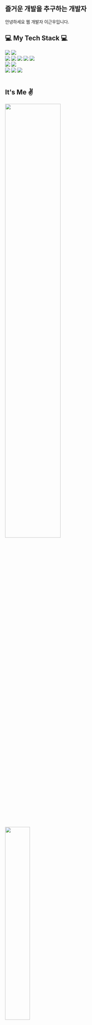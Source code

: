 ## 즐거운 개발을 추구하는 개발자
안녕하세요 웹 개발자 이근우입니다.

## 💻 My Tech Stack 💻
<div align=left>
  <img src="https://img.shields.io/badge/javascript-F7DF1E?style=for-the-badge&logo=javascript&logoColor=black">
  <!-- img src="https://img.shields.io/badge/typescript-007396?style=for-the-badge&logo=typescript&logoColor=white" -->
  <img src="https://img.shields.io/badge/nodejs-6DB33F?style=for-the-badge&logo=node.js&logoColor=white">
  <br>

  <img src="https://img.shields.io/badge/-ORACLE-F80000?style=for-the-badge&logo=oracle">
  <img src="https://img.shields.io/badge/-MYSQL-4479A1?style=for-the-badge&logo=MySQL&logoColor=white">
  <img src="https://img.shields.io/badge/-Sequelize-CC2927?style=for-the-badge&logo=Sequelize">
  <img src="https://img.shields.io/badge/-MongoDB-CC2927?style=for-the-badge&logo=MongoDB">
  <img src="https://img.shields.io/badge/-Mongoose-CC2927?style=for-the-badge&logo=Mongoose">

  <br>

  <img src="https://img.shields.io/badge/-HTML5-E34F26?style=for-the-badge&logo=html5&logoColor=ffffff">
  <img src="https://img.shields.io/badge/-CSS3-1572B6?style=for-the-badge&logo=css3">
  <br>
  
  <img src="https://img.shields.io/badge/Notion-black?style=for-the-badge&logo=Notion">
  <img src="https://img.shields.io/badge/git-F05032?style=for-the-badge&logo=git&logoColor=white">
  <img src="https://img.shields.io/badge/github-181717?style=for-the-badge&logo=github&logoColor=white">
  <br>  
</div>
<br>

## It's Me ✌️
<div align=left>  
  <img style="width: 60%" src="https://github-readme-stats.vercel.app/api?username=riulwoo&show_icons=true&theme=dracula">
  <img style="width: 40%" src="https://github-readme-stats.vercel.app/api/top-langs/?username=riulwoo&layout=compact&theme=dark">
</div>
<div align = "right">
<img src="https://hits.seeyoufarm.com/api/count/incr/badge.svg?url=https%3A%2F%2Fgithub.com%2Fleegeunwoo&count_bg=%2379C83D&title_bg=%23555555&icon=&icon_color=%23E7E7E7&title=hits&edge_flat=true">
</div>
